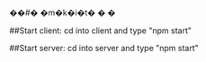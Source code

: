 ��#� �m�k�i�t�
�
�

##Start client:
 cd into client and type "npm start"

##Start server:
 cd into server and type "npm start"
